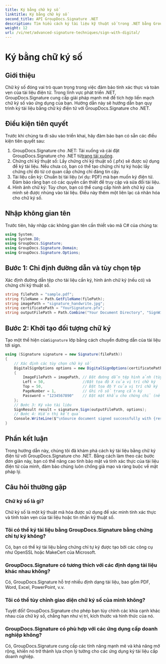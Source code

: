 ```yaml
---
title: Ký bằng chữ ký số
linktitle: Ký bằng chữ ký số
second_title: API GroupDocs.Signature .NET
description: Tìm hiểu cách ký tài liệu kỹ thuật số trong .NET bằng GroupDocs.Signature. Tăng cường tính bảo mật và tính xác thực với hướng dẫn toàn diện này.
weight: 12
url: /vi/net/advanced-signature-techniques/sign-with-digital/
---
```


# Ký bằng chữ ký số

## Giới thiệu
Chữ ký số đóng vai trò quan trọng trong việc đảm bảo tính xác thực và toàn vẹn của tài liệu điện tử. Trong lĩnh vực phát triển .NET, GroupDocs.Signature cung cấp giải pháp mạnh mẽ để tích hợp liền mạch chữ ký số vào ứng dụng của bạn. Hướng dẫn này sẽ hướng dẫn bạn quy trình ký tài liệu bằng chữ ký điện tử với GroupDocs.Signature cho .NET.
## Điều kiện tiên quyết
Trước khi chúng ta đi sâu vào triển khai, hãy đảm bảo bạn có sẵn các điều kiện tiên quyết sau:
1.  GroupDocs.Signature cho .NET: Tải xuống và cài đặt GroupDocs.Signature cho .NET từ[trang tải xuống](https://releases.groupdocs.com/signature/net/).
2. Chứng chỉ kỹ thuật số: Lấy chứng chỉ kỹ thuật số (.pfx) sẽ được sử dụng để ký tài liệu. Nếu chưa có, bạn có thể tạo chứng chỉ tự ký hoặc lấy chứng chỉ đó từ cơ quan cấp chứng chỉ đáng tin cậy.
3. Tài liệu cần ký: Chuẩn bị tài liệu (ví dụ: PDF) mà bạn muốn ký điện tử. Đảm bảo rằng bạn có các quyền cần thiết để truy cập và sửa đổi tài liệu.
4. Hình ảnh chữ ký: Tùy chọn, bạn có thể cung cấp hình ảnh chữ ký của mình sẽ được nhúng vào tài liệu. Điều này thêm một liên lạc cá nhân hóa cho chữ ký số.

## Nhập không gian tên
Trước tiên, hãy nhập các không gian tên cần thiết vào mã C# của chúng ta:
```csharp
using System;
using System.IO;
using GroupDocs.Signature;
using GroupDocs.Signature.Domain;
using GroupDocs.Signature.Options;
```
## Bước 1: Chỉ định đường dẫn và tùy chọn tệp
Xác định đường dẫn tệp cho tài liệu cần ký, hình ảnh chữ ký (nếu có) và chứng chỉ kỹ thuật số.
```csharp
string filePath = "sample.pdf";
string fileName = Path.GetFileName(filePath);
string imagePath = "signature_handwrite.jpg";
string certificatePath = "YourSignature.pfx";
string outputFilePath = Path.Combine("Your Document Directory", "SignWithDigital", fileName);
```
## Bước 2: Khởi tạo đối tượng chữ ký
 Tạo một thể hiện của`Signature` lớp bằng cách chuyển đường dẫn của tài liệu tới sign.
```csharp
using (Signature signature = new Signature(filePath))
{
    // Xác định các tùy chọn chữ ký số
    DigitalSignOptions options = new DigitalSignOptions(certificatePath)
    {
        ImageFilePath = imagePath, // Đặt đường dẫn tệp hình ảnh (tùy chọn)
        Left = 50,                 //Đặt tọa độ X của vị trí chữ ký
        Top = 50,                  // Đặt tọa độ Y của vị trí chữ ký
        PageNumber = 1,            // Ghi rõ số trang cần ký
        Password = "1234567890"    // Đặt mật khẩu cho chứng chỉ (nếu cần)
    };
    // Bước 3: Ký vào tài liệu
    SignResult result = signature.Sign(outputFilePath, options);
    // Bước 4: Hiển thị kết quả
    Console.WriteLine($"\nSource document signed successfully with {result.Succeeded.Count} signature(s).\nFile saved at {outputFilePath}.");
}
```

## Phần kết luận
Trong hướng dẫn này, chúng tôi đã khám phá cách ký tài liệu bằng chữ ký điện tử với GroupDocs.Signature cho .NET. Bằng cách làm theo các bước đơn giản này, bạn có thể nâng cao tính bảo mật và tính xác thực của tài liệu điện tử của mình, đảm bảo chúng luôn chống giả mạo và ràng buộc về mặt pháp lý.
## Câu hỏi thường gặp
### Chữ ký số là gì?
Chữ ký số là một kỹ thuật mã hóa được sử dụng để xác minh tính xác thực và tính toàn vẹn của tài liệu hoặc tin nhắn kỹ thuật số.
### Tôi có thể ký tài liệu bằng GroupDocs.Signature bằng chứng chỉ tự ký không?
Có, bạn có thể ký tài liệu bằng chứng chỉ tự ký được tạo bởi các công cụ như OpenSSL hoặc MakeCert của Microsoft.
### GroupDocs.Signature có tương thích với các định dạng tài liệu khác nhau không?
Có, GroupDocs.Signature hỗ trợ nhiều định dạng tài liệu, bao gồm PDF, Word, Excel, PowerPoint, v.v.
### Tôi có thể tùy chỉnh giao diện chữ ký số của mình không?
Tuyệt đối! GroupDocs.Signature cho phép bạn tùy chỉnh các khía cạnh khác nhau của chữ ký số, chẳng hạn như vị trí, kích thước và hình thức của nó.
### GroupDocs.Signature có phù hợp với các ứng dụng cấp doanh nghiệp không?
Có, GroupDocs.Signature cung cấp các tính năng mạnh mẽ và khả năng mở rộng, khiến nó trở thành lựa chọn lý tưởng cho các ứng dụng ký tài liệu cấp doanh nghiệp.